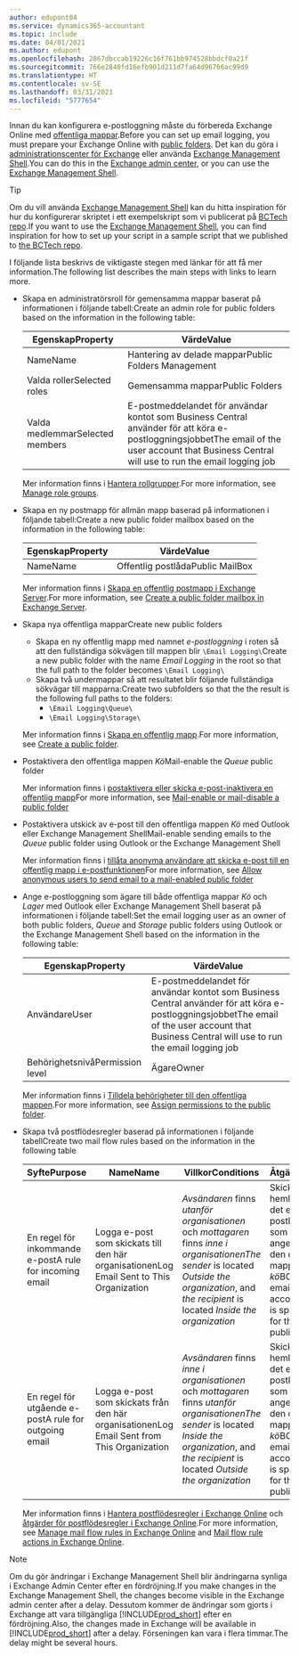 ```yaml
---
author: edupont04
ms.service: dynamics365-accountant
ms.topic: include
ms.date: 04/01/2021
ms.author: edupont
ms.openlocfilehash: 2867dbccab19226c16f761bb974528bbdcf0a21f
ms.sourcegitcommit: 766e2840fd16efb901d211d7fa64d96766ac99d9
ms.translationtype: HT
ms.contentlocale: sv-SE
ms.lasthandoff: 03/31/2021
ms.locfileid: "5777654"
---
```

<span data-ttu-id="145fc-101">Innan du kan konfigurera e-postloggning måste du förbereda Exchange Online med [offentliga mappar](/exchange/collaboration/public-folders/public-folders?view=exchserver-2019&preserve-view=true ).</span><span class="sxs-lookup"><span data-stu-id="145fc-101">Before you can set up email logging, you must prepare your Exchange Online with [public folders](/exchange/collaboration/public-folders/public-folders?view=exchserver-2019&preserve-view=true ).</span></span> <span data-ttu-id="145fc-102">Det kan du göra i [administrationscenter för Exchange](/Exchange/architecture/client-access/exchange-admin-center?view=exchserver-2019&preserve-view=true ) eller använda [Exchange Management Shell](/powershell/exchange/exchange-management-shell?view=exchange-ps&preserve-view=true ).</span><span class="sxs-lookup"><span data-stu-id="145fc-102">You can do this in the [Exchange admin center](/Exchange/architecture/client-access/exchange-admin-center?view=exchserver-2019&preserve-view=true ), or you can use the [Exchange Management Shell](/powershell/exchange/exchange-management-shell?view=exchange-ps&preserve-view=true ).</span></span>  

> [!TIP]
> <span data-ttu-id="145fc-103">Om du vill använda [Exchange Management Shell](/powershell/exchange/exchange-management-shell?view=exchange-ps&preserve-view=true ) kan du hitta inspiration för hur du konfigurerar skriptet i ett exempelskript som vi publicerat på [BCTech repo](https://github.com/microsoft/BCTech/tree/master/samples/EmailLogging).</span><span class="sxs-lookup"><span data-stu-id="145fc-103">If you want to use the [Exchange Management Shell](/powershell/exchange/exchange-management-shell?view=exchange-ps&preserve-view=true ), you can find inspiration for how to set up your script in a sample script that we published to [the BCTech repo](https://github.com/microsoft/BCTech/tree/master/samples/EmailLogging).</span></span>

<span data-ttu-id="145fc-104">I följande lista beskrivs de viktigaste stegen med länkar för att få mer information.</span><span class="sxs-lookup"><span data-stu-id="145fc-104">The following list describes the main steps with links to learn more.</span></span>  

- <span data-ttu-id="145fc-105">Skapa en administratörsroll för gemensamma mappar baserat på informationen i följande tabell:</span><span class="sxs-lookup"><span data-stu-id="145fc-105">Create an admin role for public folders based on the information in the following table:</span></span>

  |<span data-ttu-id="145fc-106">Egenskap</span><span class="sxs-lookup"><span data-stu-id="145fc-106">Property</span></span>        |<span data-ttu-id="145fc-107">Värde</span><span class="sxs-lookup"><span data-stu-id="145fc-107">Value</span></span>                     |
  |----------------|--------------------------|
  |<span data-ttu-id="145fc-108">Name</span><span class="sxs-lookup"><span data-stu-id="145fc-108">Name</span></span>            |<span data-ttu-id="145fc-109">Hantering av delade mappar</span><span class="sxs-lookup"><span data-stu-id="145fc-109">Public Folders Management</span></span> |
  |<span data-ttu-id="145fc-110">Valda roller</span><span class="sxs-lookup"><span data-stu-id="145fc-110">Selected roles</span></span>  |<span data-ttu-id="145fc-111">Gemensamma mappar</span><span class="sxs-lookup"><span data-stu-id="145fc-111">Public Folders</span></span>            |
  |<span data-ttu-id="145fc-112">Valda medlemmar</span><span class="sxs-lookup"><span data-stu-id="145fc-112">Selected members</span></span>|<span data-ttu-id="145fc-113">E-postmeddelandet för användar kontot som Business Central använder för att köra e-postloggningsjobbet</span><span class="sxs-lookup"><span data-stu-id="145fc-113">The email of the user account that Business Central will use to run the email logging job</span></span>|

  <span data-ttu-id="145fc-114">Mer information finns i [Hantera rollgrupper](/exchange/permissions/role-groups?view=exchserver-2019&preserve-view=true).</span><span class="sxs-lookup"><span data-stu-id="145fc-114">For more information, see [Manage role groups](/exchange/permissions/role-groups?view=exchserver-2019&preserve-view=true).</span></span>

- <span data-ttu-id="145fc-115">Skapa en ny postmapp för allmän mapp baserad på informationen i följande tabell:</span><span class="sxs-lookup"><span data-stu-id="145fc-115">Create a new public folder mailbox based on the information in the following table:</span></span>

  |<span data-ttu-id="145fc-116">Egenskap</span><span class="sxs-lookup"><span data-stu-id="145fc-116">Property</span></span>        |<span data-ttu-id="145fc-117">Värde</span><span class="sxs-lookup"><span data-stu-id="145fc-117">Value</span></span>                     |
  |----------------|--------------------------|
  |<span data-ttu-id="145fc-118">Name</span><span class="sxs-lookup"><span data-stu-id="145fc-118">Name</span></span>            |<span data-ttu-id="145fc-119">Offentlig postlåda</span><span class="sxs-lookup"><span data-stu-id="145fc-119">Public MailBox</span></span>            |

  <span data-ttu-id="145fc-120">Mer information finns i [Skapa en offentlig postmapp i Exchange Server](/exchange/collaboration/public-folders/create-public-folder-mailboxes).</span><span class="sxs-lookup"><span data-stu-id="145fc-120">For more information, see [Create a public folder mailbox in Exchange Server](/exchange/collaboration/public-folders/create-public-folder-mailboxes).</span></span>  

- <span data-ttu-id="145fc-121">Skapa nya offentliga mappar</span><span class="sxs-lookup"><span data-stu-id="145fc-121">Create new public folders</span></span>

  - <span data-ttu-id="145fc-122">Skapa en ny offentlig mapp med namnet *e-postloggning* i roten så att den fullständiga sökvägen till mappen blir ```\Email Logging\```</span><span class="sxs-lookup"><span data-stu-id="145fc-122">Create a new public folder with the name *Email Logging* in the root so that the full path to the folder becomes ```\Email Logging\```</span></span>
  - <span data-ttu-id="145fc-123">Skapa två undermappar så att resultatet blir följande fullständiga sökvägar till mapparna:</span><span class="sxs-lookup"><span data-stu-id="145fc-123">Create two subfolders so that the the result is the following full paths to the folders:</span></span>
    - ```\Email Logging\Queue\```
    - ```\Email Logging\Storage\```

  <span data-ttu-id="145fc-124">Mer information finns i [Skapa en offentlig mapp](/exchange/collaboration/public-folders/create-public-folders?view=exchserver-2019&preserve-view=true).</span><span class="sxs-lookup"><span data-stu-id="145fc-124">For more information, see [Create a public folder](/exchange/collaboration/public-folders/create-public-folders?view=exchserver-2019&preserve-view=true).</span></span>

- <span data-ttu-id="145fc-125">Postaktivera den offentliga mappen *Kö*</span><span class="sxs-lookup"><span data-stu-id="145fc-125">Mail-enable the *Queue* public folder</span></span>

  <span data-ttu-id="145fc-126">Mer information finns i [postaktivera eller skicka e-post-inaktivera en offentlig mapp](/exchange/collaboration/public-folders/mail-enable-or-disable?view=exchserver-2019&preserve-view=true)</span><span class="sxs-lookup"><span data-stu-id="145fc-126">For more information, see [Mail-enable or mail-disable a public folder](/exchange/collaboration/public-folders/mail-enable-or-disable?view=exchserver-2019&preserve-view=true)</span></span>

- <span data-ttu-id="145fc-127">Postaktivera utskick av e-post till den offentliga mappen *Kö* med Outlook eller Exchange Management Shell</span><span class="sxs-lookup"><span data-stu-id="145fc-127">Mail-enable sending emails to the *Queue* public folder using Outlook or the Exchange Management Shell</span></span>

  <span data-ttu-id="145fc-128">Mer information finns i [tillåta anonyma användare att skicka e-post till en offentlig mapp i e-postfunktionen](/exchange/collaboration/public-folders/mail-enable-or-disable#allow-anonymous-users-to-send-email-to-a-mail-enabled-public-folder?view=exchserver-2019&preserve-view=true)</span><span class="sxs-lookup"><span data-stu-id="145fc-128">For more information, see [Allow anonymous users to send email to a mail-enabled public folder](/exchange/collaboration/public-folders/mail-enable-or-disable#allow-anonymous-users-to-send-email-to-a-mail-enabled-public-folder?view=exchserver-2019&preserve-view=true)</span></span>

- <span data-ttu-id="145fc-129">Ange e-postloggning som ägare till både offentliga mappar *Kö* och *Lager* med Outlook eller Exchange Management Shell baserat på informationen i följande tabell:</span><span class="sxs-lookup"><span data-stu-id="145fc-129">Set the email logging user as an owner of both public folders, *Queue* and *Storage* public folders  using Outlook or the Exchange Management Shell based on the information in the following table:</span></span>

  |<span data-ttu-id="145fc-130">Egenskap</span><span class="sxs-lookup"><span data-stu-id="145fc-130">Property</span></span>        |<span data-ttu-id="145fc-131">Värde</span><span class="sxs-lookup"><span data-stu-id="145fc-131">Value</span></span>                     |
  |----------------|--------------------------|
  |<span data-ttu-id="145fc-132">Användare</span><span class="sxs-lookup"><span data-stu-id="145fc-132">User</span></span>            |<span data-ttu-id="145fc-133">E-postmeddelandet för användar kontot som Business Central använder för att köra e-postloggningsjobbet</span><span class="sxs-lookup"><span data-stu-id="145fc-133">The email of the user account that Business Central will use to run the email logging job</span></span>|
  |<span data-ttu-id="145fc-134">Behörighetsnivå</span><span class="sxs-lookup"><span data-stu-id="145fc-134">Permission level</span></span>|<span data-ttu-id="145fc-135">Ägare</span><span class="sxs-lookup"><span data-stu-id="145fc-135">Owner</span></span>                     |

  <span data-ttu-id="145fc-136">Mer information finns i [Tilldela behörigheter till den offentliga mappen](/exchange/collaboration-exo/public-folders/set-up-public-folders#step-3-assign-permissions-to-the-public-folder).</span><span class="sxs-lookup"><span data-stu-id="145fc-136">For more information, see [Assign permissions to the public folder](/exchange/collaboration-exo/public-folders/set-up-public-folders#step-3-assign-permissions-to-the-public-folder).</span></span>

- <span data-ttu-id="145fc-137">Skapa två postflödesregler baserad på informationen i följande tabell</span><span class="sxs-lookup"><span data-stu-id="145fc-137">Create two mail flow rules based on the information in the following table</span></span>

  |<span data-ttu-id="145fc-138">Syfte</span><span class="sxs-lookup"><span data-stu-id="145fc-138">Purpose</span></span>  |<span data-ttu-id="145fc-139">Name</span><span class="sxs-lookup"><span data-stu-id="145fc-139">Name</span></span> |<span data-ttu-id="145fc-140">Villkor</span><span class="sxs-lookup"><span data-stu-id="145fc-140">Conditions</span></span>                        |<span data-ttu-id="145fc-141">Åtgärd</span><span class="sxs-lookup"><span data-stu-id="145fc-141">Action</span></span>                                       |
  |---------|-----|----------------------------------|---------------------------------------------|
  |<span data-ttu-id="145fc-142">En regel för inkommande e-post</span><span class="sxs-lookup"><span data-stu-id="145fc-142">A rule for incoming email</span></span> |<span data-ttu-id="145fc-143">Logga e-post som skickats till den här organisationen</span><span class="sxs-lookup"><span data-stu-id="145fc-143">Log Email Sent to This Organization</span></span>|<span data-ttu-id="145fc-144">*Avsändaren* finns *utanför organisationen* och *mottagaren* finns *inne i organisationen*</span><span class="sxs-lookup"><span data-stu-id="145fc-144">*The sender* is located *Outside the organization*, and *the recipient* is located *Inside the organization*</span></span>|<span data-ttu-id="145fc-145">Skicka hemlig kopia det e-postkonto som har angetts för den offentliga mappen *kö*</span><span class="sxs-lookup"><span data-stu-id="145fc-145">BCC the email account that is specified for the *Queue* public folder</span></span>|
  |<span data-ttu-id="145fc-146">En regel för utgående e-post</span><span class="sxs-lookup"><span data-stu-id="145fc-146">A rule for outgoing email</span></span> | <span data-ttu-id="145fc-147">Logga e-post som skickats från den här organisationen</span><span class="sxs-lookup"><span data-stu-id="145fc-147">Log Email Sent from This Organization</span></span> |<span data-ttu-id="145fc-148">*Avsändaren* finns *inne i organisationen* och *mottagaren* finns *utanför organisationen*</span><span class="sxs-lookup"><span data-stu-id="145fc-148">*The sender* is located *Inside the organization*, and *the recipient* is located *Outside the organization*</span></span>|<span data-ttu-id="145fc-149">Skicka hemlig kopia det e-postkonto som har angetts för den offentliga mappen *kö*</span><span class="sxs-lookup"><span data-stu-id="145fc-149">BCC the email account that is specified for the *Queue* public folder</span></span>|
  
  <span data-ttu-id="145fc-150">Mer information finns i [Hantera postflödesregler i Exchange Online](/exchange/security-and-compliance/mail-flow-rules/manage-mail-flow-rules) och [åtgärder för postflödesregler i Exchange Online](/exchange/security-and-compliance/mail-flow-rules/mail-flow-rule-actions).</span><span class="sxs-lookup"><span data-stu-id="145fc-150">For more information, see [Manage mail flow rules in Exchange Online](/exchange/security-and-compliance/mail-flow-rules/manage-mail-flow-rules) and [Mail flow rule actions in Exchange Online](/exchange/security-and-compliance/mail-flow-rules/mail-flow-rule-actions).</span></span>

> [!NOTE]
> <span data-ttu-id="145fc-151">Om du gör ändringar i Exchange Management Shell blir ändringarna synliga i Exchange Admin Center efter en fördröjning.</span><span class="sxs-lookup"><span data-stu-id="145fc-151">If you make changes in the Exchange Management Shell, the changes become visible in the Exchange admin center after a delay.</span></span> <span data-ttu-id="145fc-152">Dessutom kommer de ändringar som gjorts i Exchange att vara tillgängliga [!INCLUDE[prod_short](prod_short.md)] efter en fördröjning.</span><span class="sxs-lookup"><span data-stu-id="145fc-152">Also, the changes made in Exchange will be available in [!INCLUDE[prod_short](prod_short.md)] after a delay.</span></span> <span data-ttu-id="145fc-153">Förseningen kan vara i flera timmar.</span><span class="sxs-lookup"><span data-stu-id="145fc-153">The delay might be several hours.</span></span>
